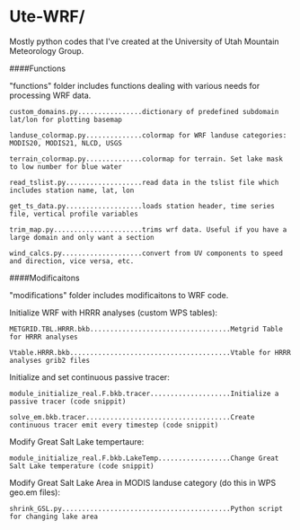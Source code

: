 Ute-WRF/
==============

Mostly python codes that I've created at the University of Utah Mountain Meteorology Group.




####Functions

"functions" folder includes functions dealing with various needs for processing WRF data.

    custom_domains.py................dictionary of predefined subdomain lat/lon for plotting basemap
    
    landuse_colormap.py..............colormap for WRF landuse categories: MODIS20, MODIS21, NLCD, USGS
    
    terrain_colormap.py..............colormap for terrain. Set lake mask to low number for blue water
    
    read_tslist.py...................read data in the tslist file which includes station name, lat, lon
    
    get_ts_data.py...................loads station header, time series file, vertical profile variables
    
    trim_map.py......................trims wrf data. Useful if you have a large domain and only want a section
    
    wind_calcs.py....................convert from UV components to speed and direction, vice versa, etc.

####Modificaitons

"modifications" folder includes modificaitons to WRF code.

  Initialize WRF with HRRR analyses (custom WPS tables):
  
    METGRID.TBL.HRRR.bkb...................................Metgrid Table for HRRR analyses
    
    Vtable.HRRR.bkb........................................Vtable for HRRR analyses grib2 files
    
    
  Initialize and set continuous passive tracer:
  
    module_initialize_real.F.bkb.tracer....................Initialize a passive tracer (code snippit)
    
    solve_em.bkb.tracer....................................Create continuous tracer emit every timestep (code snippit)
    
  Modify Great Salt Lake tempertaure:
  
    module_initialize_real.F.bkb.LakeTemp..................Change Great Salt Lake temperature (code snippit)
    
  Modify Great Salt Lake Area in MODIS landuse category (do this in WPS geo.em files):
  
    shrink_GSL.py..........................................Python script for changing lake area
    
    
  


